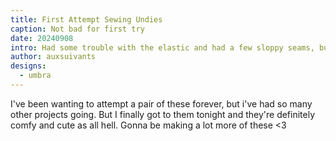 ```yaml
---
title: First Attempt Sewing Undies
caption: Not bad for first try
date: 20240908
intro: Had some trouble with the elastic and had a few sloppy seams, but all in all these Umbras came out super cute :)
author: auxsuivants
designs:
  - umbra
---
```


I've been wanting to attempt a pair of these forever, but i've had so many other projects going. But I finally got to them tonight and they're definitely comfy and cute as all hell. Gonna be  making a lot more of these <3
